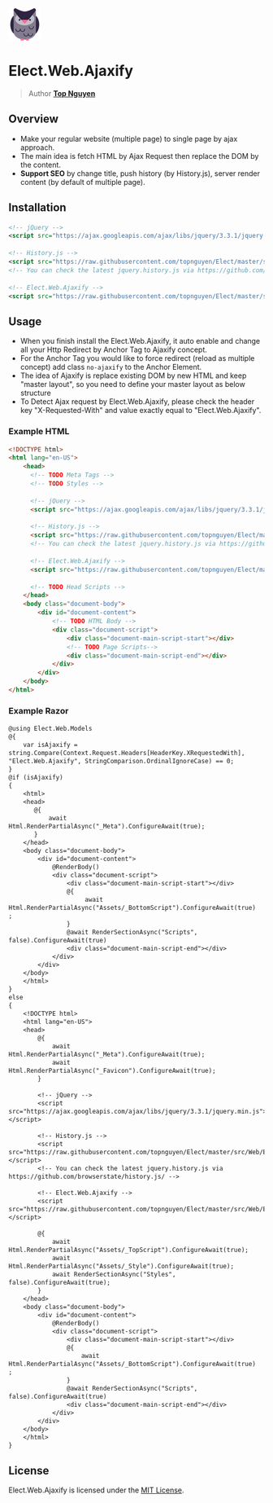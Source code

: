 ﻿![Logo](../../../Logo.png)
# Elect.Web.Ajaxify
> Author [**Top Nguyen**](http://topnguyen.net)

## Overview
- Make your regular website (multiple page) to single page by ajax approach.
- The main idea is fetch HTML by Ajax Request then replace the DOM by the content.
- **Support SEO** by change title, push history (by History.js), server render content (by default of multiple page).

## Installation

```xml
<!-- jQuery -->
<script src="https://ajax.googleapis.com/ajax/libs/jquery/3.3.1/jquery.min.js"></script>

<!-- History.js -->
<script src="https://raw.githubusercontent.com/topnguyen/Elect/master/src/Web/Elect.Web.Ajaxify/jquery.history.min.js"></script>
<!-- You can check the latest jquery.history.js via https://github.com/browserstate/history.js/ -->

<!-- Elect.Web.Ajaxify -->
<script src="https://raw.githubusercontent.com/topnguyen/Elect/master/src/Web/Elect.Web.Ajaxify/elect.web.ajaxify.js"></script>
```

## Usage

- When you finish install the Elect.Web.Ajaxify, it auto enable and change all your Http Redirect by Anchor Tag to Ajaxify concept.
- For the Anchor Tag you would like to force redirect (reload as multiple concept) add class `no-ajaxify` to the Anchor Element.
- The idea of Ajaxify is replace existing DOM by new HTML and keep "master layout", so you need to define your master layout as below structure
- To Detect Ajax request by Elect.Web.Ajaxify, please check the header key "X-Requested-With" and value exactly equal to "Elect.Web.Ajaxify".

### Example HTML
```html
<!DOCTYPE html>
<html lang="en-US">
    <head>
      <!-- TODO Meta Tags -->
      <!-- TODO Styles -->
     
      <!-- jQuery -->
      <script src="https://ajax.googleapis.com/ajax/libs/jquery/3.3.1/jquery.min.js"></script>
      
      <!-- History.js -->
      <script src="https://raw.githubusercontent.com/topnguyen/Elect/master/src/Web/Elect.Web.Ajaxify/jquery.history.min.js"></script>
      <!-- You can check the latest jquery.history.js via https://github.com/browserstate/history.js/ -->
      
      <!-- Elect.Web.Ajaxify -->
      <script src="https://raw.githubusercontent.com/topnguyen/Elect/master/src/Web/Elect.Web.Ajaxify/elect.web.ajaxify.js"></script>
      
      <!-- TODO Head Scripts -->
    </head>
    <body class="document-body">
        <div id="document-content">
            <!-- TODO HTML Body -->
            <div class="document-script">
                <div class="document-main-script-start"></div>
                <!-- TODO Page Scripts-->
                <div class="document-main-script-end"></div>
            </div>
        </div>
    </body>
</html>
```

### Example Razor

```razor
@using Elect.Web.Models
@{
    var isAjaxify = string.Compare(Context.Request.Headers[HeaderKey.XRequestedWith], "Elect.Web.Ajaxify", StringComparison.OrdinalIgnoreCase) == 0;
}
@if (isAjaxify)
{
    <html>
    <head>
       @{
           await Html.RenderPartialAsync("_Meta").ConfigureAwait(true);
       }
    </head>
    <body class="document-body">
        <div id="document-content">
            @RenderBody()
            <div class="document-script">
                <div class="document-main-script-start"></div>
                @{
                     await Html.RenderPartialAsync("Assets/_BottomScript").ConfigureAwait(true)    ;
                }
                @await RenderSectionAsync("Scripts", false).ConfigureAwait(true)
                <div class="document-main-script-end"></div>
            </div>
        </div>
    </body>
    </html>
}
else
{
    <!DOCTYPE html>
    <html lang="en-US">
    <head>
        @{
            await Html.RenderPartialAsync("_Meta").ConfigureAwait(true);
            await Html.RenderPartialAsync("_Favicon").ConfigureAwait(true);
        }
        
        <!-- jQuery -->
        <script src="https://ajax.googleapis.com/ajax/libs/jquery/3.3.1/jquery.min.js"></script>
        
        <!-- History.js -->
        <script src="https://raw.githubusercontent.com/topnguyen/Elect/master/src/Web/Elect.Web.Ajaxify/jquery.history.min.js"></script>
        <!-- You can check the latest jquery.history.js via https://github.com/browserstate/history.js/ -->
        
        <!-- Elect.Web.Ajaxify -->
        <script src="https://raw.githubusercontent.com/topnguyen/Elect/master/src/Web/Elect.Web.Ajaxify/elect.web.ajaxify.js"></script>
        
        @{
            await Html.RenderPartialAsync("Assets/_TopScript").ConfigureAwait(true);
            await Html.RenderPartialAsync("Assets/_Style").ConfigureAwait(true);
            await RenderSectionAsync("Styles", false).ConfigureAwait(true);
        }
    </head>
    <body class="document-body">
        <div id="document-content">
            @RenderBody()
            <div class="document-script">
                <div class="document-main-script-start"></div>
                @{
                    await Html.RenderPartialAsync("Assets/_BottomScript").ConfigureAwait(true)    ;
                }
                @await RenderSectionAsync("Scripts", false).ConfigureAwait(true)
                <div class="document-main-script-end"></div>
            </div>
        </div>
    </body>
    </html>
}
```

## License
Elect.Web.Ajaxify is licensed under the [MIT License](../../../LICENSE).